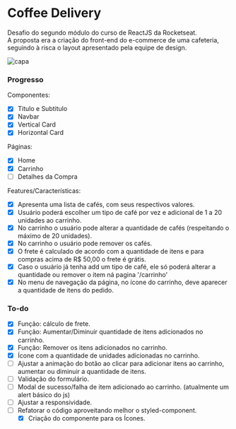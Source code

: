 # Coffee Delivery

Desafio do segundo módulo do curso de ReactJS da Rocketseat.  
A proposta era a criação do front-end do e-commerce de uma cafeteria, seguindo à risca o layout apresentado pela equipe de design.

![capa](https://github.com/tsxfabio/ignite-coffee-delivery/blob/main/public/capa-readme.jpg)

### Progresso

Componentes:

- [x] Titulo e Subtitulo
- [x] Navbar
- [x] Vertical Card
- [x] Horizontal Card

Páginas:

- [x] Home
- [x] Carrinho
- [ ] Detalhes da Compra

Features/Características:

- [x] Apresenta uma lista de cafés, com seus respectivos valores.
- [x] Usuário poderá escolher um tipo de café por vez e adicional de 1 a 20 unidades ao carrinho.
- [x] No carrinho o usuário pode alterar a quantidade de cafés (respeitando o máximo de 20 unidades).
- [x] No carrinho o usuário pode remover os cafés.
- [x] O frete é calculado de acordo com a quantidade de itens e para compras acima de R$ 50,00 o frete é grátis.
- [x] Caso o usuário já tenha add um tipo de café, ele só poderá alterar a quantidade ou remover o item ná pagina '/carrinho'
- [x] No menu de navegação da página, no ícone do carrinho, deve aparecer a quantidade de itens do pedido.

### To-do

- [x] Função: cálculo de frete.
- [x] Função: Aumentar/Diminuir quantidade de itens adicionados no carrinho.
- [x] Função: Remover os itens adicionados no carrinho.
- [x] Ícone com a quantidade de unidades adicionadas no carrinho.
- [ ] Ajustar a animação do botão ao clicar para adicionar itens ao carrinho, aumentar ou diminuir a quantidade de itens.
- [ ] Validação do formulário.
- [ ] Modal de sucesso/falha de item adicionado ao carrinho. (atualmente um alert básico do js)
- [ ] Ajustar a responsividade.
- [ ] Refatorar o código aproveitando melhor o styled-component.
  - [x] Criação do componente para os Ícones.
